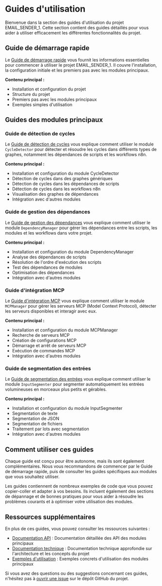 # Guides d'utilisation

Bienvenue dans la section des guides d'utilisation du projet EMAIL_SENDER_1. Cette section contient des guides détaillés pour vous aider à utiliser efficacement les différentes fonctionnalités du projet.

## Guide de démarrage rapide

Le [Guide de démarrage rapide](getting_started.md) vous fournit les informations essentielles pour commencer à utiliser le projet EMAIL_SENDER_1. Il couvre l'installation, la configuration initiale et les premiers pas avec les modules principaux.

**Contenu principal :**
- Installation et configuration du projet
- Structure du projet
- Premiers pas avec les modules principaux
- Exemples simples d'utilisation

## Guides des modules principaux

### Guide de détection de cycles

Le [Guide de détection de cycles](cycle_detection.md) vous explique comment utiliser le module `CycleDetector` pour détecter et résoudre les cycles dans différents types de graphes, notamment les dépendances de scripts et les workflows n8n.

**Contenu principal :**
- Installation et configuration du module CycleDetector
- Détection de cycles dans des graphes génériques
- Détection de cycles dans les dépendances de scripts
- Détection de cycles dans les workflows n8n
- Visualisation des graphes de dépendances
- Intégration avec d'autres modules

### Guide de gestion des dépendances

Le [Guide de gestion des dépendances](dependency_management.md) vous explique comment utiliser le module `DependencyManager` pour gérer les dépendances entre les scripts, les modules et les workflows dans votre projet.

**Contenu principal :**
- Installation et configuration du module DependencyManager
- Analyse des dépendances de scripts
- Résolution de l'ordre d'exécution des scripts
- Test des dépendances de modules
- Optimisation des dépendances
- Intégration avec d'autres modules

### Guide d'intégration MCP

Le [Guide d'intégration MCP](mcp_integration.md) vous explique comment utiliser le module `MCPManager` pour gérer les serveurs MCP (Model Context Protocol), détecter les serveurs disponibles et interagir avec eux.

**Contenu principal :**
- Installation et configuration du module MCPManager
- Recherche de serveurs MCP
- Création de configurations MCP
- Démarrage et arrêt de serveurs MCP
- Exécution de commandes MCP
- Intégration avec d'autres modules

### Guide de segmentation des entrées

Le [Guide de segmentation des entrées](input_segmentation.md) vous explique comment utiliser le module `InputSegmenter` pour segmenter automatiquement les entrées volumineuses en morceaux plus petits et gérables.

**Contenu principal :**
- Installation et configuration du module InputSegmenter
- Segmentation de texte
- Segmentation de JSON
- Segmentation de fichiers
- Traitement par lots avec segmentation
- Intégration avec d'autres modules

## Comment utiliser ces guides

Chaque guide est conçu pour être autonome, mais ils sont également complémentaires. Nous vous recommandons de commencer par le Guide de démarrage rapide, puis de consulter les guides spécifiques aux modules que vous souhaitez utiliser.

Les guides contiennent de nombreux exemples de code que vous pouvez copier-coller et adapter à vos besoins. Ils incluent également des sections de dépannage et de bonnes pratiques pour vous aider à résoudre les problèmes courants et à optimiser votre utilisation des modules.

## Ressources supplémentaires

En plus de ces guides, vous pouvez consulter les ressources suivantes :

- [Documentation API](../api/index.html) : Documentation détaillée des API des modules principaux
- [Documentation technique](../technical/index.html) : Documentation technique approfondie sur l'architecture et les concepts du projet
- [Exemples d'utilisation](../api/examples/) : Exemples concrets d'utilisation des modules principaux

Si vous avez des questions ou des suggestions concernant ces guides, n'hésitez pas à [ouvrir une issue](https://github.com/votre-organisation/EMAIL_SENDER_1/issues) sur le dépôt GitHub du projet.
